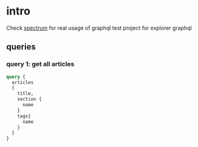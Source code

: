 # intro
Check [spectrum](https://github.com/withspectrum/) for real usage of graphql
test project for explorer graphql

## queries

### query 1: get all articles

``` graphql
query {
  articles
  {
    title,
    section {
      name
    }
    tags{
      name
    }
  }
}
```

